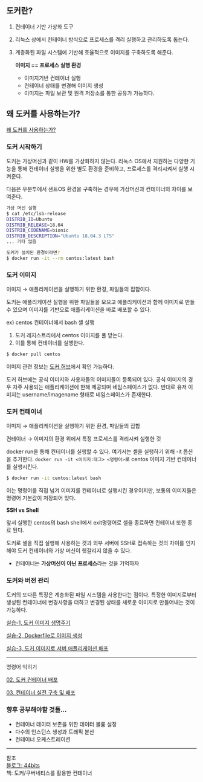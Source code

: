 ## 도커란?

1. 컨테이너 기반 가상화 도구
2. 리눅스 상에서 컨테이너 방식으로 프로세스를 격리 실행하고 관리하도록 돕는다.
3. 계층화된 파일 시스템에 기반해 효율적으로 이미지를 구축하도록 해준다.

    **이미지 == 프로세스 실행 환경**

    - 이미지기반 컨테이너 실행
    - 컨테이너 상태를 변경해 이미지 생성
    - 이미지는 파일 보관 및 원격 저장소를 통한 공유가 가능하다.

## 왜 도커를 사용하는가?

[왜 도커를 사용하는가?](Why-Use-Docker.md)

### 도커 시작하기

도커는 가상머신과 같이 HW를 가상화하지 않는다. 리눅스 OS에서 지원하는 다양한 기능을 통해 컨테이너 실행을 위한 별도 환경을 준비하고, 프로세스를 격리시켜서 실행 시켜준다.

다음은 우분투에서 센트OS 환경을 구축하는 경우에 가상머신과 컨테이너의 차이를 보여준다.

```bash
가상 머신 실행
$ cat /etc/lsb-release
DISTRIB_ID=Ubuntu
DISTRIB_RELEASE=18.04
DISTRIB_CODENAME=bionic
DISTRIB_DESCRIPTION="Ubuntu 18.04.3 LTS"
... 기타 많음

도커가 설치된 환경이라면?
$ docker run -it --rm centos:latest bash
```

### 도커 이미지

이미지 → 애플리케이션을 실행하기 위한 환경, 파일들의 집합이다.

도커는 애플리케이션 실행을 위한 파일들을 모으고 애플리케이션과 함께 이미지로 만들 수 있으며 이미지를 기반으로 애플리케이션을 바로 배포할 수 있다.

ex) centos 컨테이너에서 bash 셸 실행

1. 도커 레지스트리에서 centos 이미지를 풀 받는다.
2. 이를 통해 컨테이너를 실행한다.

```bash
$ docker pull centos
```

이미지 관련 정보는 [도커 허브](https://hub.docker.com/_/centos)에서 확인 가능하다.

도커 허브에는 공식 이미지와 사용자들의 이미지들이 등록되어 있다. 공식 이미지의 경우 자주 사용되는 애플리케이션에 한해 제공되며 네임스페이스가 없다. 반대로 유저 이미지는 username/imagename 형태로 네임스페이스가 존재한다.

### 도커 컨테이너

이미지 → 애플리케이션을 실행하기 위한 환경, 파일들의 집합

컨테이너 → 이미지의 환경 위에서 특정 프로세스를 격리시켜 실행한 것

docker run을 통해 컨테이너를 실행할 수 있다. 여기서는 셸을 실행하기 위해 -it 옵션을 추가한다. `docker run -it <이미지:태그> <명령어>`로 centos 이미지 기반 컨테이너를 실행시킨다.

```bash
$ docker run -it centos:latest bash
```

이는 명령어를 직접 넘겨 이미지를 컨테이너로 실행시킨 경우이지만, 보통의 이미지들은 명령어 기본값이 저장되어 있다.

**SSH vs Shell**

앞서 실행한 centos의 bash shell에서 exit명령어로 셸을 종료하면 컨테이너 또한 종료 된다.

도커로 셸을 직접 실행해 사용하는 것과 외부 서버에 SSH로 접속하는 것의 차이를 인지해야 도커 컨테이너와 가상 머신이 헷갈리지 않을 수 있다.

- 컨테이너는 **가상머신이 아닌 프로세스**라는 것을 기억하자

### 도커와 버전 관리

도커의 또다른 특징은 계층화된 파일 시스템을 사용한다는 점이다. 특정한 이미지로부터 생성된 컨테이너에 변경사항을 더하고 변경된 상태를 새로운 이미지로 만들어내는 것이 가능하다.

[실습-1, 도커 이미지 생명주기](practice/practice1.md)

[실습-2, Dockerfile로 이미지 생성](practice/practice2.md)

[실습-3, 도커 이미지로 서버 애플리케이션 배포](practice/practice3.md)

---

명령어 익히기

[02. 도커 컨테이너 배포](practice/cmd-practice2.md)

[03. 컨테이너 실전 구축 및 배포](practice/cmd-practice3.md)

### 향후 공부해야할 것들...
- 컨테이너 데이터 보존을 위한 데이터 볼륨 설정
- 다수의 인스턴스 생성과 트래픽 분산
- 컨테이너 오케스트레이션
---

참조  
[블로그: 44bits](https://www.44bits.io/ko/post/easy-deploy-with-docker)  
책: 도커/쿠버네티스를 활용한 컨테이너